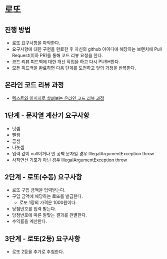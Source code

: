 # 로또
## 진행 방법
* 로또 요구사항을 파악한다.
* 요구사항에 대한 구현을 완료한 후 자신의 github 아이디에 해당하는 브랜치에 Pull Request(이하 PR)를 통해 코드 리뷰 요청을 한다.
* 코드 리뷰 피드백에 대한 개선 작업을 하고 다시 PUSH한다.
* 모든 피드백을 완료하면 다음 단계를 도전하고 앞의 과정을 반복한다.

## 온라인 코드 리뷰 과정
* [텍스트와 이미지로 살펴보는 온라인 코드 리뷰 과정](https://github.com/next-step/nextstep-docs/tree/master/codereview)

## 1단계 - 문자열 계산기 요구사항
- 덧셈
- 뺄셈
- 곱셈
- 나눗셈
- 입력 값이 null이거나 빈 공백 문자일 경우 IllegalArgumentException throw
- 사칙연산 기호가 아닌 경우 IllegalArgumentException throw

## 2단계 - 로또(수동) 요구사항
- 로또 구입 금액을 입력받는다.
- 구입 금액에 해당하는 로또를 발급한다.
  - 로또 1장의 가격은 1000원이다.
- 당첨번호를 입력 받는다.
- 당첨번호에 따른 알맞는 결과를 판별한다.
- 수익률을 계산한다.

## 3단계 - 로또(2등) 요구사항
- 로또 2등을 추가로 추첨한다.
